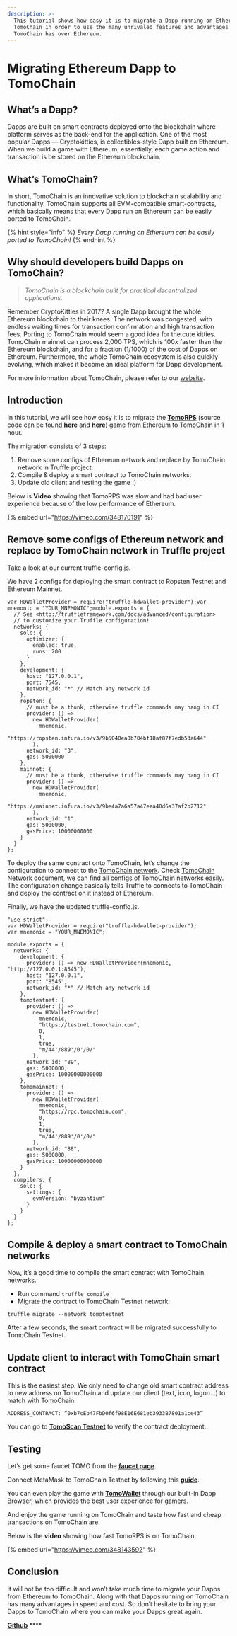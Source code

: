 ```yaml
---
description: >-
  This tutorial shows how easy it is to migrate a Dapp running on Ethereum to
  TomoChain in order to use the many unrivaled features and advantages that
  TomoChain has over Ethereum.
---
```


# Migrating Ethereum Dapp to TomoChain

## What’s a Dapp? <a href="#b85e" id="b85e"></a>

Dapps are built on smart contracts deployed onto the blockchain where platform serves as the back-end for the application. One of the most popular Dapps — Cryptokitties, is collectibles-style Dapp built on Ethereum. When we build a game with Ethereum, essentially, each game action and transaction is be stored on the Ethereum blockchain.

## What’s TomoChain? <a href="#d2b6" id="d2b6"></a>

In short, TomoChain is an innovative solution to blockchain scalability and functionality. TomoChain supports all EVM-compatible smart-contracts, which basically means that every Dapp run on Ethereum can be easily ported to TomoChain.

{% hint style="info" %}
_Every Dapp running on Ethereum can be easily ported to TomoChain!_
{% endhint %}

## Why should developers build Dapps on TomoChain? <a href="#0547" id="0547"></a>

> _TomoChain is a blockchain built for practical decentralized applications._

Remember CryptoKitties in 2017? A single Dapp brought the whole Ethereum blockchain to their knees. The network was congested, with endless waiting times for transaction confirmation and high transaction fees. Porting to TomoChain would seem a good idea for the cute kitties. TomoChain mainnet can process 2,000 TPS, which is 100x faster than the Ethereum blockchain, and for a fraction (1/1000) of the cost of Dapps on Ethereum. Furthermore, the whole TomoChain ecosystem is also quickly evolving, which makes it become an ideal platform for Dapp development.

For more information about TomoChain, please refer to our [website](http://tomochain.com).

## Introduction <a href="#7e29" id="7e29"></a>

In this tutorial, we will see how easy it is to migrate the [**TomoRPS**](https://tomorps.online) (source code can be found [**here**](https://github.com/frogdevvn/tomorps-smartcontract) and [**here**](https://github.com/frogdevvn/tomorps-backend)) game from Ethereum to TomoChain in 1 hour.

The migration consists of 3 steps:

1. Remove some configs of Ethereum network and replace by TomoChain network in Truffle project.
2. Compile & deploy a smart contract to TomoChain networks.
3. Update old client and testing the game :)

Below is **Video** showing that TomoRPS was slow and had bad user experience because of the low performance of Ethereum.

{% embed url="https://vimeo.com/348170191" %}

## Remove some configs of Ethereum network and replace by TomoChain network in Truffle project <a href="#d654" id="d654"></a>

Take a look at our current truffle-config.js.

We have 2 configs for deploying the smart contract to Ropsten Testnet and Ethereum Mainnet.

```
var HDWalletProvider = require("truffle-hdwallet-provider");var mnemonic = "YOUR_MNEMONIC";module.exports = {
  // See <http://truffleframework.com/docs/advanced/configuration>
  // to customize your Truffle configuration!
  networks: {
    solc: {
      optimizer: {
        enabled: true,
        runs: 200
      }
    },
    development: {
      host: "127.0.0.1",
      port: 7545,
      network_id: "*" // Match any network id
    },
    ropsten: {
      // must be a thunk, otherwise truffle commands may hang in CI
      provider: () =>
        new HDWalletProvider(
          mnemonic,
          "https://ropsten.infura.io/v3/9b5040ea0b704bf18af87f7edb53a644"
        ),
      network_id: "3",
      gas: 5000000
    },
    mainnet: {
      // must be a thunk, otherwise truffle commands may hang in CI
      provider: () =>
        new HDWalletProvider(
          mnemonic,
          "https://mainnet.infura.io/v3/9be4a7a6a57a47eea40d6a37af2b2712"
        ),
      network_id: "1",
      gas: 5000000,
      gasPrice: 10000000000
    }
  }
};
```

To deploy the same contract onto TomoChain, let’s change the configuration to connect to the [TomoChain network](https://docs.tomochain.com/general/networks/). Check [TomoChain Network](https://docs.tomochain.com/general/networks/) document, we can find all configs of TomoChain networks easily. The configuration change basically tells Truffle to connects to TomoChain and deploy the contract on it instead of Ethereum.

Finally, we have the updated truffle-config.js.

```
"use strict";
var HDWalletProvider = require("truffle-hdwallet-provider");
var mnemonic = "YOUR_MNEMONIC";
  
module.exports = {
  networks: {
    development: {
      provider: () => new HDWalletProvider(mnemonic, "http://127.0.0.1:8545"),
      host: "127.0.0.1",
      port: "8545",
      network_id: "*" // Match any network id
    },
    tomotestnet: {
      provider: () =>
        new HDWalletProvider(
          mnemonic,
          "https://testnet.tomochain.com",
          0,
          1,
          true,
          "m/44'/889'/0'/0/"
        ),
      network_id: "89",
      gas: 5000000,
      gasPrice: 10000000000000
    },
    tomomainnet: {
      provider: () =>
        new HDWalletProvider(
          mnemonic,
          "https://rpc.tomochain.com",
          0,
          1,
          true,
          "m/44'/889'/0'/0/"
        ),
      network_id: "88",
      gas: 5000000,
      gasPrice: 10000000000000
    }
  },
  compilers: {
    solc: {
      settings: {
        evmVersion: "byzantium"
      }
    }
  }
};
```

## Compile & deploy a smart contract to TomoChain networks <a href="#6ac5" id="6ac5"></a>

Now, it’s a good time to compile the smart contract with TomoChain networks.

* Run command `truffle compile`
* Migrate the contract to TomoChain Testnet network:

`truffle migrate --network tomotestnet`

After a few seconds, the smart contract will be migrated successfully to TomoChain Testnet.

## Update client to interact with TomoChain smart contract <a href="#ab97" id="ab97"></a>

This is the easiest step. We only need to change old smart contract address to new address on TomoChain and update our client (text, icon, logon…) to match with TomoChain.

`ADDRESS_CONTRACT: “0xb7cEb47FbD0f6f98E16E681eb3933B7801a1ce43”`

You can go to [**TomoScan Testnet**](https://scan.testnet.tomochain.com) to verify the contract deployment.

## Testing <a href="#b3ec" id="b3ec"></a>

Let’s get some faucet TOMO from the [**faucet page**](https://faucet.testnet.tomochain.com).

Connect MetaMask to TomoChain Testnet by following this [**guide**](https://github.com/tomochain/docs/blob/game\_tutorials/get-started/wallet).

You can even play the game with [**TomoWallet**](https://docs.tomochain.com/products/tomowallet/features/) through our built-in Dapp Browser, which provides the best user experience for gamers.

And enjoy the game running on TomoChain and taste how fast and cheap transactions on TomoChain are.

Below is the **video** showing how fast TomoRPS is on TomoChain.

{% embed url="https://vimeo.com/348143592" %}

## Conclusion <a href="#2a44" id="2a44"></a>

It will not be too difficult and won’t take much time to migrate your Dapps from Ethereum to TomoChain. Along with that Dapps running on TomoChain has many advantages in speed and cost. So don’t hesitate to bring your Dapps to TomoChain where you can make your Dapps great again.

[**Github**](https://github.com/tomochain/docs/blob/game\_tutorials/docs/developers/migrate\_from\_ethereum.md) ****&#x20;
